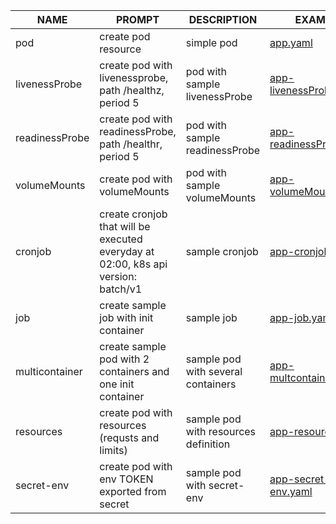 | NAME | PROMPT | DESCRIPTION | EXAMPLE |
| -------- | -------- | -------- | -------- |
| pod | create pod resource | simple pod  | <a href="yaml/app.yaml" target="_blank">app.yaml</a> |
| livenessProbe | create pod with livenessprobe, path /healthz, period 5 | pod with sample livenessProbe | <a href="yaml/app-livenessProbe.yaml" target="_blank">app-livenessProbe.yaml</a> |
| readinessProbe | create pod with readinessProbe, path /healthr, period 5 | pod with sample readinessProbe | <a href="yaml/app-readinessProbe.yaml" target="_blank">app-readinessProbe.yaml</a> |
| volumeMounts | create pod with volumeMounts | pod with sample volumeMounts | <a href="yaml/app-volumeMounts.yaml" target="_blank">app-volumeMounts.yaml</a> |
| cronjob | create cronjob that will be executed everyday at 02:00, k8s api version: batch/v1 | sample cronjob | <a href="yaml/app-cronjob.yaml" target="_blank">app-cronjob.yaml</a> |
| job | create sample job with init container | sample job | <a href="yaml/app-job.yaml" target="_blank">app-job.yaml</a> |
| multicontainer | create sample pod with 2 containers and one init container | sample pod with several containers | <a href="yaml/app-multicontainer.yaml" target="_blank">app-multcontainer.yaml</a> |
| resources | create pod with resources (requsts and limits) | sample pod with resources definition | <a href="yaml/app-resources.yaml" target="_blank">app-resources.yaml</a> |
| secret-env | create pod with env TOKEN exported from secret | sample pod with secret-env | <a href="yaml/app-secret-env.yaml" target="_blank">app-secret-env.yaml</a> |